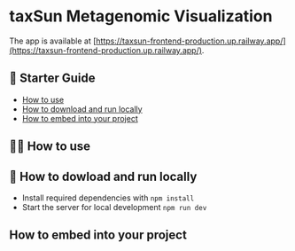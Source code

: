 # taxSun Metagenomic Visualization

The app is available at [https://taxsun-frontend-production.up.railway.app/](https://taxsun-frontend-production.up.railway.app/).

## 📃 Starter Guide

- [How to use](#how-to-use)
- [How to download and run locally](#how-to-download-and-run-locally)
- [How to embed into your project](#how-to-embed-into-your-project)

## 💁‍♀️ How to use

## 🔻 How to dowload and run locally

- Install required dependencies with `npm install`
- Start the server for local development `npm run dev`

## How to embed into your project
